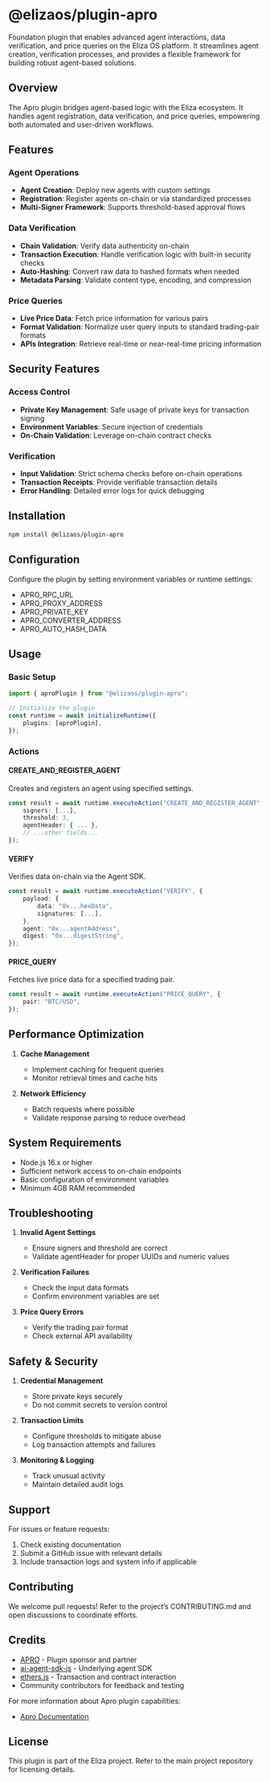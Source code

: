 
# @elizaos/plugin-apro

Foundation plugin that enables advanced agent interactions, data verification, and price queries on the Eliza OS platform. It streamlines agent creation, verification processes, and provides a flexible framework for building robust agent-based solutions.

## Overview

The Apro plugin bridges agent-based logic with the Eliza ecosystem. It handles agent registration, data verification, and price queries, empowering both automated and user-driven workflows.

## Features

### Agent Operations
- **Agent Creation**: Deploy new agents with custom settings
- **Registration**: Register agents on-chain or via standardized processes
- **Multi-Signer Framework**: Supports threshold-based approval flows

### Data Verification
- **Chain Validation**: Verify data authenticity on-chain
- **Transaction Execution**: Handle verification logic with built-in security checks
- **Auto-Hashing**: Convert raw data to hashed formats when needed
- **Metadata Parsing**: Validate content type, encoding, and compression

### Price Queries
- **Live Price Data**: Fetch price information for various pairs
- **Format Validation**: Normalize user query inputs to standard trading-pair formats
- **APIs Integration**: Retrieve real-time or near-real-time pricing information

## Security Features

### Access Control
- **Private Key Management**: Safe usage of private keys for transaction signing
- **Environment Variables**: Secure injection of credentials
- **On-Chain Validation**: Leverage on-chain contract checks

### Verification
- **Input Validation**: Strict schema checks before on-chain operations
- **Transaction Receipts**: Provide verifiable transaction details
- **Error Handling**: Detailed error logs for quick debugging

## Installation

```bash
npm install @elizaos/plugin-apro
```

## Configuration

Configure the plugin by setting environment variables or runtime settings:
- APRO_RPC_URL
- APRO_PROXY_ADDRESS
- APRO_PRIVATE_KEY
- APRO_CONVERTER_ADDRESS
- APRO_AUTO_HASH_DATA

## Usage

### Basic Setup
```typescript
import { aproPlugin } from "@elizaos/plugin-apro";

// Initialize the plugin
const runtime = await initializeRuntime({
    plugins: [aproPlugin],
});
```

### Actions

#### CREATE_AND_REGISTER_AGENT
Creates and registers an agent using specified settings.

```typescript
const result = await runtime.executeAction("CREATE_AND_REGISTER_AGENT", {
    signers: [...],
    threshold: 3,
    agentHeader: { ... },
    // ...other fields...
});
```

#### VERIFY
Verifies data on-chain via the Agent SDK.

```typescript
const result = await runtime.executeAction("VERIFY", {
    payload: {
        data: "0x...hexData",
        signatures: [...],
    },
    agent: "0x...agentAddress",
    digest: "0x...digestString",
});
```

#### PRICE_QUERY
Fetches live price data for a specified trading pair.

```typescript
const result = await runtime.executeAction("PRICE_QUERY", {
    pair: "BTC/USD",
});
```

## Performance Optimization

1. **Cache Management**
   - Implement caching for frequent queries
   - Monitor retrieval times and cache hits

2. **Network Efficiency**
   - Batch requests where possible
   - Validate response parsing to reduce overhead

## System Requirements
- Node.js 16.x or higher
- Sufficient network access to on-chain endpoints
- Basic configuration of environment variables
- Minimum 4GB RAM recommended

## Troubleshooting

1. **Invalid Agent Settings**
   - Ensure signers and threshold are correct
   - Validate agentHeader for proper UUIDs and numeric values

2. **Verification Failures**
   - Check the input data formats
   - Confirm environment variables are set

3. **Price Query Errors**
   - Verify the trading pair format
   - Check external API availability

## Safety & Security

1. **Credential Management**
   - Store private keys securely
   - Do not commit secrets to version control

2. **Transaction Limits**
   - Configure thresholds to mitigate abuse
   - Log transaction attempts and failures

3. **Monitoring & Logging**
   - Track unusual activity
   - Maintain detailed audit logs

## Support

For issues or feature requests:
1. Check existing documentation
2. Submit a GitHub issue with relevant details
3. Include transaction logs and system info if applicable

## Contributing

We welcome pull requests! Refer to the project’s CONTRIBUTING.md and open discussions to coordinate efforts.

## Credits

- [APRO](https://www.apro.com/) - Plugin sponsor and partner
- [ai-agent-sdk-js](https://github.com/APRO-com/ai-agent-sdk-js) - Underlying agent SDK
- [ethers.js](https://docs.ethers.io/) - Transaction and contract interaction
- Community contributors for feedback and testing

For more information about Apro plugin capabilities:

- [Apro Documentation](https://docs.apro.com/en)

## License

This plugin is part of the Eliza project. Refer to the main project repository for licensing details.
